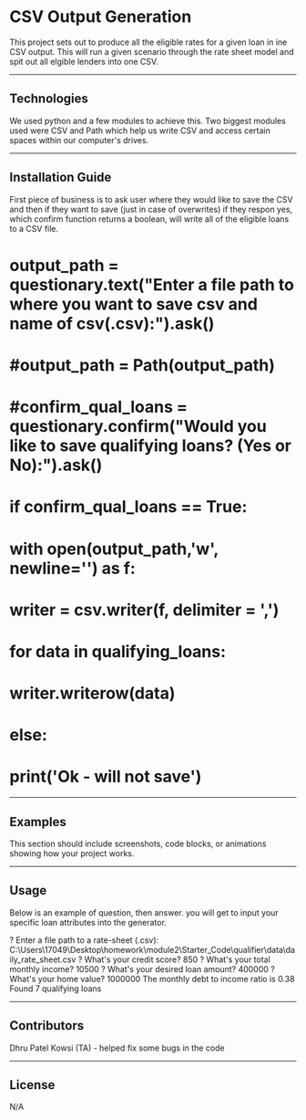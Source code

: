 # CSV Output Generation

This project sets out to produce all the eligible rates for a given loan in ine CSV output. This will run a given scenario through the rate sheet model and spit out all elgible lenders into one CSV.

---

## Technologies

We used python and a few modules to achieve this. Two biggest modules used were CSV and Path which help us write CSV and access certain spaces within our computer's drives.

---

## Installation Guide

First piece of business is to ask user where they would like to save the CSV and then if they want to save (just in case of overwrites)
if they respon yes, which confirm function returns a boolean, will write all of the eligible loans to a CSV file.
  # output_path = questionary.text("Enter a file path to where you want to save csv and name of csv(.csv):").ask()
  #  #output_path = Path(output_path)
  #  #confirm_qual_loans = questionary.confirm("Would you like to save qualifying loans? (Yes or No):").ask()
#
 #   if confirm_qual_loans == True:    
  #          with open(output_path,'w', newline='') as f:
   #             writer = csv.writer(f, delimiter = ',')
#            for data in qualifying_loans:
#                 writer.writerow(data)
# else: 
#    print('Ok - will not save')


---

## Examples

This section should include screenshots, code blocks, or animations showing how your project works.

---

## Usage
Below is an example of question, then answer. you will get to input your specific loan attributes into the generator.

? Enter a file path to a rate-sheet (.csv): C:\Users\17049\Desktop\homework\module2\Starter_Code\qualifier\data\daily_rate_sheet.csv
? What's your credit score? 850
? What's your total monthly income? 10500
? What's your desired loan amount? 400000
? What's your home value? 1000000
The monthly debt to income ratio is 0.38
Found 7 qualifying loans

---

## Contributors

Dhru Patel
Kowsi (TA) - helped fix some bugs in the code

---

## License

N/A